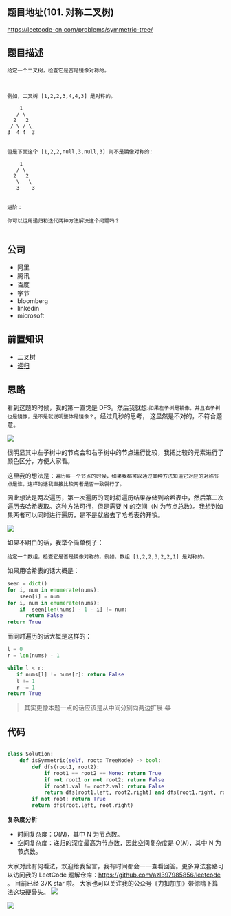 ## 题目地址(101. 对称二叉树)

https://leetcode-cn.com/problems/symmetric-tree/

## 题目描述

```
给定一个二叉树，检查它是否是镜像对称的。

 

例如，二叉树 [1,2,2,3,4,4,3] 是对称的。

    1
   / \
  2   2
 / \ / \
3  4 4  3
 

但是下面这个 [1,2,2,null,3,null,3] 则不是镜像对称的:

    1
   / \
  2   2
   \   \
   3    3
 

进阶：

你可以运用递归和迭代两种方法解决这个问题吗？


```

## 公司

- 阿里
- 腾讯
- 百度
- 字节
- bloomberg
- linkedin
- microsoft

## 前置知识

- [二叉树](https://github.com/azl397985856/leetcode/blob/master/thinkings/basic-data-structure.md)
- [递归](https://github.com/azl397985856/leetcode/blob/master/thinkings/dynamic-programming.md)

## 思路

看到这题的时候，我的第一直觉是 DFS。然后我就想:`如果左子树是镜像，并且右子树也是镜像，是不是就说明整体是镜像？`。经过几秒的思考， 这显然是不对的，不符合题意。

![](https://tva1.sinaimg.cn/large/007S8ZIlly1ghlu96e83wj31200iugme.jpg)

很明显其中左子树中的节点会和右子树中的节点进行比较，我把比较的元素进行了颜色区分，方便大家看。

这里我的想法是：`遍历每一个节点的时候，如果我都可以通过某种方法知道它对应的对称节点是谁，这样的话我直接比较两者是否一致就行了。`

因此想法是两次遍历，第一次遍历的同时将遍历结果存储到哈希表中，然后第二次遍历去哈希表取。这种方法可行，但是需要 N 的空间（N 为节点总数）。我想到如果两者可以同时进行遍历，是不是就省去了哈希表的开销。

![](https://tva1.sinaimg.cn/large/007S8ZIlly1ghlu9a7sy7j31a30u0408.jpg)

如果不明白的话，我举个简单例子：

```
给定一个数组，检查它是否是镜像对称的。例如，数组 [1,2,2,3,2,2,1] 是对称的。
```

如果用哈希表的话大概是：

```py
seen = dict()
for i, num in enumerate(nums):
    seen[i] = num
for i, num in enumerate(nums):
    if  seen[len(nums) - 1 - i] != num:
      return False
return True
```

而同时遍历的话大概是这样的：

```py
l = 0
r = len(nums) - 1

while l < r:
   if nums[l] != nums[r]: return False
   l += 1
   r -= 1
return True

```

> 其实更像本题一点的话应该是从中间分别向两边扩展 😂

## 代码

```py

class Solution:
    def isSymmetric(self, root: TreeNode) -> bool:
        def dfs(root1, root2):
            if root1 == root2 == None: return True
            if not root1 or not root2: return False
            if root1.val != root2.val: return False
            return dfs(root1.left, root2.right) and dfs(root1.right, root2.left)
        if not root: return True
        return dfs(root.left, root.right)
```

**复杂度分析**

- 时间复杂度：$O(N)$，其中 N 为节点数。
- 空间复杂度：递归的深度最高为节点数，因此空间复杂度是 $O(N)$，其中 N 为节点数。

大家对此有何看法，欢迎给我留言，我有时间都会一一查看回答。更多算法套路可以访问我的 LeetCode 题解仓库：https://github.com/azl397985856/leetcode 。 目前已经 37K star 啦。
大家也可以关注我的公众号《力扣加加》带你啃下算法这块硬骨头。
![](https://tva1.sinaimg.cn/large/007S8ZIlly1gfcuzagjalj30p00dwabs.jpg)

![](https://tva1.sinaimg.cn/large/007S8ZIlly1ghlu9b4p9ej30x20iwjtf.jpg)
